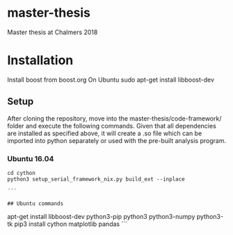 # master-thesis
Master thesis at Chalmers 2018


# Installation
Install boost from boost.org
On Ubuntu sudo apt-get install libboost-dev

## Setup
After cloning the repository, move into the master-thesis/code-framework/ folder and execute 
the following commands. Given that all dependencies are installed as specified above, it will 
create a .so file which can be imported into python separately or used with the pre-built analysis program.

### Ubuntu 16.04
```
cd cython
python3 setup_serial_framework_nix.py build_ext --inplace

´´´

## Ubuntu commands

```
apt-get install libboost-dev python3-pip python3 python3-numpy python3-tk
pip3 install cython matplotlib pandas
´´´
